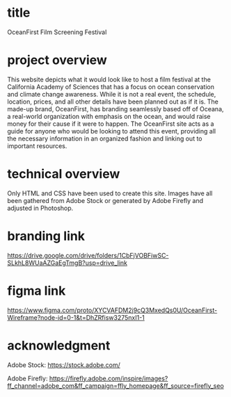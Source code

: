 # title

OceanFirst Film Screening Festival

# project overview

This website depicts what it would look like to host a film festival at the California Academy of Sciences that has a focus on ocean conservation and climate change awareness. While it is not a real event, the schedule, location, prices, and all other details have been planned out as if it is. The made-up brand, OceanFirst, has branding seamlessly based off of Oceana, a real-world organization with emphasis on the ocean, and would raise money for their cause if it were to happen. The OceanFirst site acts as a guide for anyone who would be looking to attend this event, providing all the necessary information in an organized fashion and linking out to important resources.

# technical overview

Only HTML and CSS have been used to create this site. Images have all been gathered from Adobe Stock or generated by Adobe Firefly and adjusted in Photoshop. 

# branding link

https://drive.google.com/drive/folders/1CbFjVOBFiwSC-SLkhL8WUaAZGaEgTmgB?usp=drive_link

# figma link

https://www.figma.com/proto/XYCVAFDM2j9cQ3MxedQs0U/OceanFirst-Wireframe?node-id=0-1&t=DhZRfisw3275nxI1-1

# acknowledgment

Adobe Stock:
https://stock.adobe.com/

Adobe Firefly:
https://firefly.adobe.com/inspire/images?ff_channel=adobe_com&ff_campaign=ffly_homepage&ff_source=firefly_seo


 
